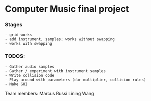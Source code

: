 # Computer Music final project
### Stages
    - grid works
    - add instrument, samples; works without swapping
    - works with swapping

### TODOS:
    - Gather audio samples
    - Gather / experiment with instrument samples
    - Write collision code
    - Play around with parameters (dur multiplier, collision rules)
    - Make GUI

Team members:
Marcus Russi
Lining Wang
